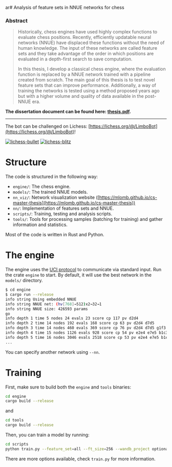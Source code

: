 ar# Analysis of feature sets in NNUE networks for chess

### **Abstract**

> Historically, chess engines have used highly complex functions to evaluate chess positions. Recently, efficiently updatable neural networks (NNUE) have displaced these functions without the need of human knowledge. The input of these networks are called feature sets and they take advantage of the order in which positions are evaluated in a depth-first search to save computation.
> 
> In this thesis, I develop a classical chess engine, where the evaluation function is replaced by a NNUE network trained with a pipeline created from scratch. The main goal of this thesis is to test novel feature sets that can improve performance. Additionally, a way of training the networks is tested using a method proposed years ago but with a higher volume and quality of data available in the post-NNUE era.

**The dissertation document can be found here: [thesis.pdf](https://mlomb.github.io/cs-master-thesis-doc/thesis.pdf).**

----

The bot can be challenged on Lichess: [https://lichess.org/@/LimboBot](https://lichess.org/@/LimboBot)!

[![lichess-bullet](https://lichess-shield.vercel.app/api?username=LimboBot&format=bullet)](https://lichess.org/@/LimboBot/perf/bullet)
[![lichess-blitz](https://lichess-shield.vercel.app/api?username=LimboBot&format=blitz)](https://lichess.org/@/LimboBot/perf/blitz)

# Structure

The code is structured in the following way:

- `engine/`: The chess engine.
- `models/`: The trained NNUE models.
- `nn_viz/`: Network visualization website ([https://mlomb.github.io/cs-master-thesis](https://mlomb.github.io/cs-master-thesis))
- `nn/`: Implementation of features sets and NNUE.
- `scripts/`: Training, testing and analysis scripts.
- `tools/`: Tools for processing samples (batching for training) and gather information and statistics.

Most of the code is written in Rust and Python.

# The engine

The engine uses the [UCI protocol](https://www.shredderchess.com/chess-features/uci-universal-chess-interface.html) to communicate via standard input. Run the crate `engine` to start. By default, it will use the best network in the `models/` directory.

```bash
$ cd engine
$ cargo run --release
info string Using embedded NNUE
info string NNUE net: (hv[768]→512)x2→32→1
info string NNUE size: 426593 params
go
info depth 1 time 5 nodes 24 evals 23 score cp 117 pv d2d4 
info depth 2 time 14 nodes 192 evals 168 score cp 63 pv d2d4 d7d5 
info depth 3 time 14 nodes 460 evals 369 score cp 76 pv d2d4 d7d5 g1f3 
info depth 4 time 15 nodes 1126 evals 928 score cp 54 pv e2e4 e7e5 b1c3 b8c6 
info depth 5 time 16 nodes 3046 evals 2518 score cp 53 pv e2e4 e7e5 b1c3 b8c6 g1f3 
...
```

You can specify another network using `--nn`.

# Training

First, make sure to build both the `engine` and `tools` binaries:

```bash
cd engine
cargo build --release
```

and

```bash
cd tools
cargo build --release
```

Then, you can train a model by running:

```bash
cd scripts
python train.py --feature_set=all --ft_size=256 --wandb_project optional_project_name
```

There are more options available, check `train.py` for more information.